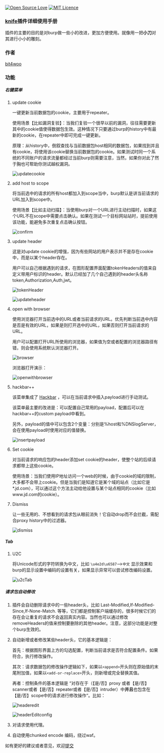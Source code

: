 [![Open Source Love](https://badges.frapsoft.com/os/v1/open-source.svg?v=103)](https://github.com/ellerbrock/open-source-badges/)  [![MIT Licence](https://badges.frapsoft.com/os/mit/mit.svg?v=103)](https://opensource.org/licenses/mit-license.php)

### [knife](https://github.com/bit4woo/knife)插件详细使用手册

插件的主要的目的是对burp做一些小的改进，更加方便使用。就像用一把**小刀**对其进行小小的雕刻。



### 作者

[bit4woo](https://github.com/bit4woo)

### 功能

##### 右键菜单

1. update cookie

   一键更新当前数据包的cookie，主要用于repeater。

   使用场景【比如漏洞复验】：当我们复验一个很早以前的漏洞，往往需要更新其中的cookie值使得数据包生效。这种情况下只要通过burp的history中有最新的cookie，在repeater中即可完成一键更新。

   原理：从history中，倒叙查找与当前数据包host相同的数据包，如果找到并且有cookie，将使用该cookie替换当前数据包的cookie。如果测试时同一个系统的不同账户的请求流量都经过当前burp则需要注意，当然，如果你对此了然于胸也可帮助你测试越权漏洞。

   ![updatecookie](img/updatecookie.png)

1. add host to scope

   将当前选中的请求的所有host都加入到scope当中，burp默认是讲当前请求的URL加入到scope中。

   使用场景【比如主动扫描】：当使用burp对一个URL进行主动扫描时，如果这个URL不在scope中需要点击确认。如果在测试一个目标网站站时，提前使用该功能，能避免多次重复点击确认按钮。

   ![confirm](img/confirm.png)

2. update header

   这是对update cookie的增强，因为有些网站的用户表示并不是存在cookie中，而是以某个header存在。

   用户可以自己根据遇到的请求，在图形配置界面配置tokenHeaders的值来自定义带用户标识的header。默认已经加了几个自己遇到的header头名称token,Authorization,Auth,jwt。

   ![tokenHeader](img/tokenHeader.png)

   ![updateheader](img/updateheader.png)

3. open with browser

   使用浏览器打开当前选中的URL或者当前请求的URL。优先判断当前选中内容是否是有效的URL，如果是则打开选中的URL，如果否则打开当前请求的URL。

   用户可以配置打开URL所使用的浏览器，如果值为空或者配置的浏览器路径有错，则会使用系统默认浏览器打开。

   ![browser](img/browser.png)

   浏览器打开演示：

   ![openwithbrowser](img/openwithbrowser.gif)

4. hackbar++

   该菜单集成了 [Hackbar](https://github.com/d3vilbug/HackBar) ，可以在当前请求中插入payload进行手动测试。

   该菜单最主要的改进是：可以配置自己常用的payload，配置后可以在hackbar++的custom payload中看到。

   另外，payload的值中可以包含2个变量：分别是%host和%DNSlogServer，会在使用payload时使用对应的值替换。

   ![insertpayload](img/insertpayload.gif)

6. Set cookie

   对当前请求的响应包的header添加set cookie的header，使整个站的后续请求都带上这些cookie。

   使用场景：当我们使用IP地址访问一个web的时候，由于cookie的域的限制，大多都不会带上cookie。但是当我们是知道它是某个域的站点（比如它是*.jd.com），可以通过这个方法主动给他设置与某个站点相同的cookie（比如www.jd.com的cookie）。
   
7. Dismiss

   让一些无用的、不想看到的请求包从眼前消失！它自动drop而不会拦截，需配合proxy history中的过滤器。

   ![dismiss](/img/dismiss.gif)

##### Tab

1. U2C

   将Unicode形式的字符转换为中文，比如 `\u4e2d\u6587`-->`中文` 显示效果和burp的显示设置中编码的设置有关，如果显示异常可以尝试修改编码设置。

   ![u2cTab](img/u2cTab.png)

##### 请求包自动修改

1. 插件会自动删除请求中的一些header头，比如 Last-Modified,If-Modified-Since,If-None-Match. 等等，它们都是控制客户端缓存的，很多时候它们的存在会让重复的请求不会返回真实内容。当然也可以通过修改removeHeaders的值来控制要删除的其他header。注意，这部分功能是对整个burp生效的。

2. 自动新增或者修改某些header头，它的基本逻辑是：

   首先：根据图形界面上方的勾选配置，判断当前请求是否符合配置条件。如果符合，执行修改操作。

   其次：请求数据包的修改操作逻辑如下，如果以`<append>`开头则在原始值的末尾附加值，如果以`<add-or-replace>`开头，则新增或完全替换其值。

   再者：控制条件的基本逻辑是 “对存在于（【是/否】proxy 或者【是/否】 scanner或者【是/否】repeater或者【是/否】intruder）中**并且**也包含在【是/否】scope中的请求进行修改操作“。比如：

   ![headeredit](img/headeredit.png)

   ![headerEditconfig](img/headerEditconfig.png)

3. 对请求使用代理。
4. 自动使用chunked encode 编码，绕过waf。

如有更好的建议或者意见，欢迎[提交](https://github.com/bit4woo/knife/issues)


